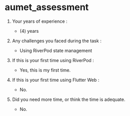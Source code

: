 # aumet_assessment

1) Your years of experience :
   - (4) years 

2) Any challenges you faced during the task : 
   - Using RiverPod state management 

3) If this is your first time using RiverPod  : 
   - Yes, this is my first time. 

4) If this is your first time using Flutter Web : 
   - No.

5) Did you need more time, or think the time is adequate.
   - No.

